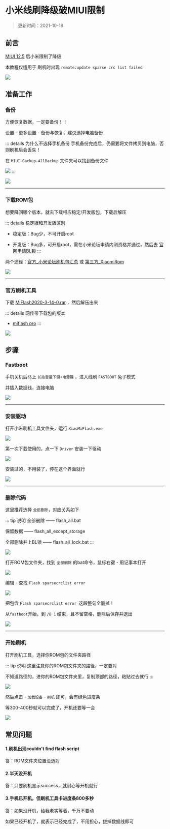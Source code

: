
# 小米线刷降级破MIUI限制

> 更新时间：2021-10-18




## 前言


[MIUI 12.5](https://miui12.home.miui.com/) 后小米限制了降级

本教程仅适用于 刷机时出现 `remote:update sparse crc list failed`

![](/miui/miui-01.png)



## 准备工作



### 备份


方便恢复数据，一定要备份！！

设置 - 更多设置 - 备份与恢复，建议选择电脑备份

::: details 为什么不选择手机备份
手机备份完成后，仍需要将文件拷贝到电脑，否则刷机后会丢失！

在 `MIUI-Backup-AllBackup` 文件夹可以找到备份文件

![](/miui/miui-03.png)
:::

![](/miui/miui-02.png)








---

### 下载ROM包



想要降回哪个版本，就去下载相应稳定/开发版包，下载后解压

::: details 稳定版和开发版区别

* 稳定版：Bug少，不可开启root

* 开发版：Bug多，可开启root，需在小米论坛申请内测资格并通过，然后去 [官网申请BL锁](http://www.miui.com/unlock/index.html)
:::

两个途径：[官方_小米论坛刷机包汇总](https://web.vip.miui.com/page/info/mio/mio/detail?postId=37093637) 或 [第三方_XiaomiRom](https://xiaomirom.com/)

![](/miui/miui-04.png)



---





### 官方刷机工具


下载 [MiFlash2020-3-14-0.rar](https://cdn.alsgp0.fds.api.mi-img.com/micomm/MiFlash2020-3-14-0.rar) ，然后解压出来

::: details 网传带下载包的版本
* [miflash pro](https://dzp.lanzouy.com/ij7Wk0g7755g)
:::

![](/miui/miui-05.png)





## 步骤


### Fastboot

手机关机后马上 `长按音量下键+电源键` ，进入线刷 `FASTBOOT` 兔子模式

并插入数据线，连接电脑

![](/miui/miui-06.png)


---

### 安装驱动

打开小米刷机工具文件夹，运行 `XiaoMiFlash.exe`

![](/miui/miui-07.png)


第一次下载使用的，点一下 `Driver` 安装一下驱动

![](/miui/miui-08.png)

安装过的，不用装了，停在这个界面就行

![](/miui/miui-09.png)



---

### 删除代码

这里推荐选择 `全部删除`，对应关系如下

::: tip 说明
全部删除 —— flash_all.bat

保留数据 —— flash_all_except_storage

全部删除并上BL锁 —— flash_all_lock.bat
:::


![](/miui/miui-10.png)


打开ROM包文件夹，找到 `全部删除` 的bat命令，鼠标右键 - 用记事本打开

![](/miui/miui-11.png)


编辑 - 查找 `Flash sparsecrclist error`

![](/miui/miui-12.png)


把包含 `Flash sparsecrclist error `这段整句全删掉！

从`fastboot`开始，到 `/B 1` 结束，且不留空格，删除后保存并退出

![](/miui/miui-13.png)


---

### 开始刷机

打开刷机工具，选择你ROM包的文件夹路径

::: tip 说明
这里注意你的ROM包文件夹的路径，一定要对

不知道路径的，进你的ROM包文件夹里，复制顶部的路径，粘贴过去就行
:::

![](/miui/miui-14.png)




然后点击 - `加载设备` - `刷机` 即可，会有绿色进度条

等300-400秒就可以完成了，开机还要等一会


![](/miui/miui-15.png)




## 常见问题



#### 1.刷机出现couldn't find flash script

答：ROM文件夹位置没选对



#### 2.半天没开机

答：只要刷机显示success，就耐心等开机就行



#### 3.手机已开机，但刷机工具卡进度条800多秒

答：如果没开机，给我老实等着，千万不要动

如果已经开机了，就表示已经完成了，不用担心，拔掉数据线即可


